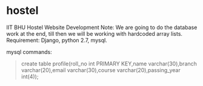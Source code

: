 # hostel
IIT BHU Hostel Website Development
Note: We are going to do the database work at the end, till then we will be working with hardcoded array lists.
Requirement: Django, python 2.7, mysql.

mysql commands:
>create table profile(roll_no int PRIMARY KEY,name varchar(30),branch varchar(20),email varchar(30),course varchar(20),passing_year int(4));
>

